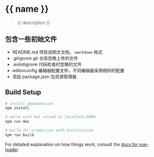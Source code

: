# {{ name }}

> {{ description }}

## 包含一些初始文件

- README.md 项目说明文文档， `markdown` 格式
- .gitignore git 仓库忽略上传的文件
- .eslintignore 代码检查时忽略的文件
- editorconfig 编辑器配置文件，不同编辑器采用相同的配置
- 添加 package.json 包资源管理器

## Build Setup

``` bash
# install dependencies
npm install

# serve with hot reload at localhost:8080
npm run dev

# build for production with minification
npm run build
```

For detailed explanation on how things work, consult the [docs for vue-loader](http://vuejs.github.io/vue-loader).
